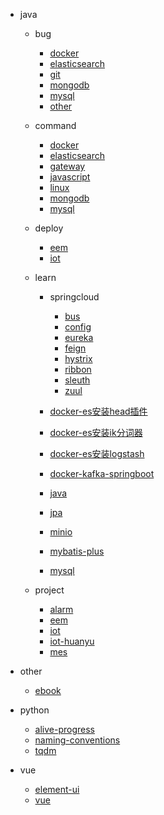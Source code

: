 <!-- docs/_sidebar.md --> 

* java

  * bug
  
    * [docker](/java/bug/docker.md)
    * [elasticsearch](/java/bug/elasticsearch.md)
    * [git](/java/bug/git.md)
    * [mongodb](/java/bug/mongodb.md)
    * [mysql](/java/bug/mysql.md)
    * [other](/java/bug/other.md)
    
  * command
  
    * [docker](/java/command/docker.md)
    * [elasticsearch](/java/command/elasticsearch.md)
    * [gateway](/java/command/gateway.md)
    * [javascript](/java/command/javascript.md)
    * [linux](/java/command/linux.md)
    * [mongodb](/java/command/mongodb.md)
    * [mysql](/java/command/mysql.md)
    
  * deploy
  
    * [eem](/java/deploy/eem.md)
    * [iot](/java/deploy/iot.md)
    
  * learn
  
    * springcloud
    
        * [bus](/java/learn/springcloud/bus.md)
        * [config](/java/learn/springcloud/config.md)
        * [eureka](/java/learn/springcloud/eureka.md)
        * [feign](/java/learn/springcloud/feign.md)
        * [hystrix](/java/learn/springcloud/hystrix.md)
        * [ribbon](/java/learn/springcloud/ribbon.md)
        * [sleuth](/java/learn/springcloud/sleuth.md)
        * [zuul](/java/learn/springcloud/zuul.md)
        
    * [docker-es安装head插件](/java/learn/docker-es安装head插件.md)
    * [docker-es安装ik分词器](/java/learn/docker-es安装ik分词器.md)
    * [docker-es安装logstash](/java/learn/docker-es安装logstash.md)
    * [docker-kafka-springboot](/java/learn/docker-kafka-springboot.md)
    * [java](/java/learn/java.md)
    * [jpa](/java/learn/jpa.md)
    * [minio](/java/learn/minio.md)
    * [mybatis-plus](/java/learn/mybatis-plus.md)
    * [mysql](/java/learn/mysql.md)
    
  * project
  
    * [alarm](/java/project/alarm.md)
    * [eem](/java/project/eem.md)
    * [iot](/java/project/iot.md)
    * [iot-huanyu](/java/project/iot-huanyu.md)
    * [mes](/java/project/mes.md)

* other

    * [ebook](/other/ebook.md)

* python

    * [alive-progress](/python/alive-progress.md)
    * [naming-conventions](/python/naming-conventions.md)
    * [tqdm](/python/tqdm.md)

* vue

    * [element-ui](/vue/element-ui.md)
    * [vue](/vue/vue.md)

  
